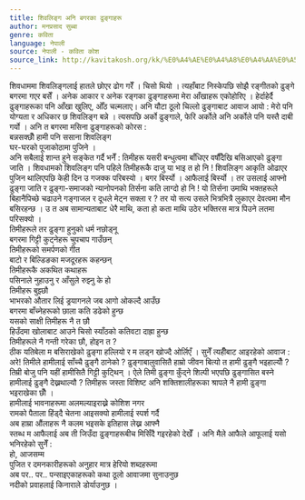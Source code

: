 ```yaml
---
title: शिवलिङ्ग अनि बगरका ढुङ्गाहरू
author: मनप्रसाद सुब्बा
genre: कविता
language: नेपाली
source: नेपाली - कविता कोश
source_link: http://kavitakosh.org/kk/%E0%A4%AE%E0%A4%A8%E0%A4%AA%E0%A5%8D%E0%A4%B0%E0%A4%B8%E0%A4%BE%E0%A4%A6_%E0%A4%B8%E0%A5%81%E0%A4%AC%E0%A5%8D%E0%A4%AC%E0%A4%BE
---
```


शिवधाममा शिवलिङ्गलाई हातले छोएर ढोग गरेँ । चिसो थियो । त्यहाँबाट निस्केपछि सोझै रङ्गीतको ढुङ्गे बगरमा गएर बसेँ । अनेक आकार र अनेक रङ्गका ढुङ्गाहरूमा मेरा आँखाहरू एकोहोरिए । हेर्दाहेर्दै ढुङ्गाहरूका पनि आँखा खुलिए, ओँठ चल्मलाए। अनि यौटा ठूलो चिल्लो ढुङ्गाबाट आवाज आयो : मेरो पनि योग्यता र अधिकार छ शिवलिङ्ग बन्ने । त्यसपछि अर्को ढुङ्गाले, फेरि अर्कोले अनि अर्कोले पनि यस्तै दाबी गर्यो । अनि त बगरमा मसिना ढुङ्गाहरूको कोरस :  
बन्नसक्छौँ हामी पनि ससाना शिवलिङ्ग  
घर-घरको पूजाकोठामा पुजिने ।  
अनि सबैलाई शान्त हुने सङ्केत गर्दै भनेँ : तिमीहरू यसरी बन्धुत्वमा बाँधिएर वर्षौँदेखि बसिआएको ढुङ्गा जाति । शिवधामको शिवलिङ्ग पनि पहिले तिमीहरूकै दाजु या भाइ त हो नि ! शिवलिङ्ग आकृति ओढाएर पुजिन थालिएपछि केही दिन उ गजक्क परिबस्यो । बगर बिर्स्यो । आफैलाई बिर्स्यो । तर उसलाई आफ्नो ढुङ्गा जाति र ढुङ्गा-समाजको न्यानोपनको तिर्सना कति लाग्दो हो नि ! यो तिर्सना उमाथि भक्तहरूले बिहानैपिच्छे चढाउने गङ्गाजल र दूधले मेट्न सक्ला र ? तर यो सत्य उसले भित्रभित्रै लुकाएर देवत्वमा मौन बसिरहन्छ । उ त अब सामान्यताबाट धेरै माथि, कता हो कता माथि उठेर भक्तिरस मात्र पिउने लतमा परिसक्यो ।  
तिमीहरूले तर ढुङ्गा हुनुको धर्म नछोड्नू  
बगरमा गिट्टी कुट्नेहरू चुपचाप गाउँछन्  
तिमीहरूको समर्पणको गीत  
बाटो र बिल्डिङका मजदूरहरू कहन्छन्  
तिमीहरूकै अकथित कथाहरू  
पसिनाले नुहाउनु र आँसुले रुझ्नु के हो  
तिमीहरू बुझ्छौ  
भाभरको औतार लिई ड्रयागनले जब आगो ओकल्दै आउँछ  
बगरमा बाँच्नेहरूको छाला कति डढेको हुन्छ  
यसको साक्षी तिमीहरू नै त छौ  
हिउँदमा खोलाबाट आउने चिसो स्याँठको कतिवटा दाह्रा हुन्छ  
तिमीहरूले नै गन्ती गरेका छौ, होइन त ?  
ठीक यतिबेला म बसिराखेको ढुङ्गा हल्लियो र म लड्न खोज्दै ओर्लिएँ । सुनेँ त्यहीँबाट आइरहेको आवाज : अरे! तिमीले हामीलाई साँच्चै ढुङ्गै ठानेको ? ढुङ्गाबालुवासितै हाम्रो जीवन बित्यो त हामी ढुङ्गै भइहाल्यौँ ? तिम्री बोजु पनि यहीं हामीसितै गिट्टी कुट्थिन् । ऐले तिमी ढुङ्गा कुँद्ने शिल्पी भएपछि ढुङ्गासित बस्ने हामीलाई ढुङ्गै देख्नथाल्यौ ? तिमीहरू जस्ता विशिष्ट अनि शक्तिशालीहरूका श्रापले नै हामी ढुङ्गा भइराखेका छौँ ।  
हामीलाई भावनाहरूमा अलमल्याइराख्ने कोशिश नगर  
रामको पैताला हिंड्दै चेतना आइसक्यो हामीलाई स्पर्श गर्दै  
अब हाम्रा औंलाहरू नै कलम भइसके इतिहास लेख्न आफ्नै  
स्तब्ध म आफैलाई अब ती जिउँदा ढुङ्गाहरूबीच मिसिँदै गइरहेको देखेँ । अनि मैले आफैले आफूलाई यसो भनिरहेको सुनेँ :  
हो, आजसम्म  
पुजित र दमनकारीहरूको अनुहार मात्र हेरियो शब्दहरूमा  
अब पर.. पर.. पन्साइएकाहरूको कथा ठूलो आवाजमा सुनाउनुछ  
नदीको प्रवाहलाई किनाराले डोर्याउनुछ ।
